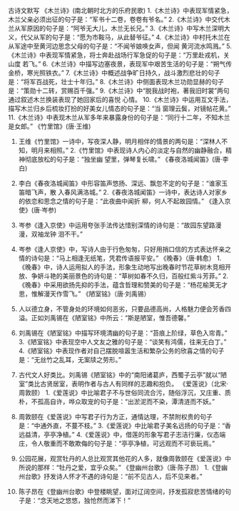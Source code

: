 
 古诗文默写
《木兰诗》(南北朝时北方的乐府民歌)
1.《木兰诗》中表现军情紧急，木兰父亲必须出征的句子是：“军书十二卷，卷卷有爷名。”
2.《木兰诗》中交代木兰从军原因的句子是：“阿爷无大儿，木兰无长兄。”
3.《木兰诗》中写木兰深明大义，代父从军的句子是：“愿为市鞍马，从此替爷征。”
4.《木兰诗》中村托木兰在从军途中至黄河边思念父母的句子是：“不闻爷娘唤女声，但闻
黄河流水鸣溅。”
5.《木兰诗》中表现军情紧急，将士奔赴战场行军急促的句子是：“万里赴戎机，关山度
若飞。”
6.《木兰诗》中描写边塞夜景，表现军中艰苦生活的句子是：“朔气传金桥，寒光照铁衣。”
7.《木兰诗》中概述战争旷日持久，战斗激烈悲壮的句子是：“将军百战死，壮士十年归。”
8.《木兰诗》中侧面表现木兰功勋显赫的句子是：“策勋十二转，赏赐百千强。”
9.《木兰诗》中“脱我战时袍，著我旧时裳”两句通过叙述木兰换装表现了她回家后的喜悦
心情。
10.《木兰诗》中运用互文手法，描写木兰归乡后梳妆打扮的好美女儿情态的句子是：“当
窗理云鬓，对镜帖花黄。”
11.《木兰诗》中表现木兰从军多年来暴露身份的句子是：“同行十二年，不知木兰是女郎。”
《竹里馆》(唐·王维)
1. 王维《竹里馆》一诗中，写夜深人静，明月相伴的情景的两句是：“深林人不知，明月来相照。”
2.《竹里馆》中表现诗人内心的淡定与自然的幽静融合，精神彻底放松的句子是：“独坐幽
望里，弹琴复长啸。”
《春夜洛城闻笛》(唐·李白)
1. 李白《春夜洛城闻笛》中形容笛声悠扬、深远、飘忽不定的句子是：“谁家玉笛暗飞声，散
入春风满洛城。”
2.《春夜洛城闻笛》一诗中，表达诗人对家乡的依恋和思念之情的句子是：“此夜曲中闻折
柳，何人不起故园情。”
《逢入京使》(唐·岑参)
1. 岑参《逢入京使》中运用夸张手法传达惜别深情的诗句是：“故园东望路漫漫，双袖龙钟
泪不干。”

2. 岑参《逢人京使》中，写诗人由于行色匆匆，只好用捎口信的方式表达怀亲之情的诗句是：“马上相逢无纸笔，凭君传语报平安。”
《晚春》（唐·韩愈）
1.《晚春》中，诗人运用拟人的手法，形象生动地写出晚春时节花草树木竞相开放、争妍斗艳的美丽景色的诗句是：“草树如春不久归，百般红紫斗芳菲。”
2.《晚春》中采用欲扬先抑的手法，蕴含哲理和赞美的句子是：“杨花榆荚无才思，惟解漫天作雪飞。”
《陋室铭》（唐·刘禹锡）
1. 人以德立身，不管身处的环境如何恶劣，只要品德高尚，人格魅力便会芳香四溢。正如刘禹锡在《陋室铭》中所云：“斯是陋室，惟吾德馨。”
2. 刘禹锡在《陋室铭》中描写环境清幽的句子是：“苔痕上阶绿，草色入帘青。”
3.《陋室铭》中表现空中人文友之雅的句子是：“谈笑有鸿儒，往来无白丁。”
4.《陋室铭》中表现作者对自己摆脱喧嚣生活和繁杂公务的欣喜之情的句子是：“无丝竹之乱耳，无案牍之劳形。”
5. 古代文人好类比。刘禹锡《陋室铭》中的“南阳诸葛庐，西蜀子云亭”就以“陋室”类比古贤居室，表明作者与古人有同样的志趣和抱负。
《爱莲说》（北宋·周敦颐）
1.《爱莲说》中比喻君子不与世俗同流合污，随俗浮沉，又庄重、质朴，不孤高自许，哗众取宠的句子是：“出淤泥而不染，潭清涟而不妖。”
2. 周敦颐在《爱莲说》中写君子行为方正，通情达理，不禁附权贵的句子是：“中通外直，不蔓不枝。”
3.《爱莲说》中比喻君子美名远扬的句子是：“香远益清，亭亭净植。”
4.《爱莲说》中，借莲的形象写君子志洁行廉，仪态端庄，令人敬重而不敢欺侮的句子是：“亭亭净植，可远观而不可亵玩焉。”
5. 公园花展，观赏牡丹的人总比观赏其他花的人多，就像周敦颐在《爱莲说》中所说的那样：“牡丹之爱，宜乎众矣。”
《登幽州台歌》（唐·陈子昂）
1.《登幽州台歌》抒发诗人怀才不遇的诗句是：“前不见古人，后不见来者。”
2. 陈子昂在《登幽州台歌》中登楼眺望，面对辽阔空间，抒发孤寂悲苦情绪的句子是：“念天地之悠悠，独怆然而涕下！”
